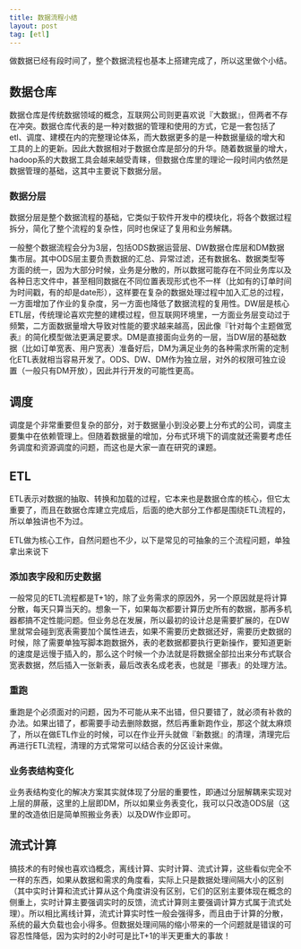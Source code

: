 ```yaml
---
title: 数据流程小结
layout: post
tag: [etl]
---
```


做数据已经有段时间了，整个数据流程也基本上搭建完成了，所以这里做个小结。


## 数据仓库

数据仓库是传统数据领域的概念，互联网公司则更喜欢说『大数据』，但两者不存在冲突。数据仓库代表的是一种对数据的管理和使用的方式，它是一套包括了etl、调度、建模在内的完整理论体系，而大数据更多的是一种数据量级的增大和工具的上的更新。因此大数据相对于数据仓库是部分的升华。随着数据量的增大，hadoop系的大数据工具会越来越受青睐，但数据仓库里的理论一段时间内依然是数据管理的基础，这其中主要说下数据分层。

### 数据分层

数据分层是整个数据流程的基础，它类似于软件开发中的模块化，将各个数据过程拆分，简化了整个流程的复杂性，同时也保证了复用和业务解耦。

一般整个数据流程会分为3层，包括ODS数据运营层、DW数据仓库层和DM数据集市层。其中ODS层主要负责数据的汇总、异常过滤，还有数据名、数据类型等方面的统一，因为大部分时候，业务是分散的，所以数据可能存在不同业务库以及各种日志文件中，甚至相同数据在不同位置表现形式也不一样（比如有的订单时间为时间戳，有的却是date形），这样要在复杂的数据处理过程中加入汇总的过程，一方面增加了作业的复杂度，另一方面也降低了数据流程的复用性。DW层是核心ETL层，传统理论喜欢完整的建模过程，但互联网环境里，一方面业务层变动过于频繁，二方面数据量增大导致对性能的要求越来越高，因此像『针对每个主题做宽表』的简化模型做法更满足要求。DM是直接面向业务的一层，当DW层的基础数据（比如订单宽表、用户宽表）准备好后，DM为满足业务的各种需求所需的定制化ETL表就相当容易开发了。ODS、DW、DM作为独立层，对外的权限可独立设置（一般只有DM开放），因此并行开发的可能性更高。


## 调度

调度是个非常重要但复杂的部分，对于数据量小到没必要上分布式的公司，调度主要集中在依赖管理上。但随着数据量的增加，分布式环境下的调度就还需要考虑任务调度和资源调度的问题，而这也是大家一直在研究的课题。

## ETL

ETL表示对数据的抽取、转换和加载的过程，它本来也是数据仓库的核心，但它太重要了，而且在数据仓库建立完成后，后面的绝大部分工作都是围绕ETL流程的，所以单独讲也不为过。

ETL做为核心工作，自然问题也不少，以下是常见的可抽象的三个流程问题，单独拿出来说下

### 添加表字段和历史数据

一般常见的ETL流程都是T+1的，除了业务需求的原因外，另一个原因就是将计算分散，每天只算当天的。想象一下，如果每次都要计算历史所有的数据，那再多机器都搞不定性能问题。但业务总在发展，所以最初的设计总是需要扩展的，在DW里就常会碰到宽表需要加个属性进去，如果不需要历史数据还好，需要历史数据的时候，除了需要单独写脚本跑数据外，表的老数据都要执行更新操作，要知道更新的速度是远慢于插入的，那么这个时候一个办法就是将数据全部拉出来分布式联合宽表数据，然后插入一张新表，最后改表名成老表，也就是『挪表』的处理方法。

### 重跑

重跑是个必须面对的问题，因为不可能从来不出错，但只要错了，就必须有补救的办法。如果出错了，都需要手动去删除数据，然后再重新跑作业，那这个就太麻烦了，所以在做ETL作业的时候，可以在作业开头就做『新数据』的清理，清理完后再进行ETL流程，清理的方式常常可以结合表的分区设计来做。

### 业务表结构变化

业务表结构变化的解决方案其实就体现了分层的重要性，即通过分层解耦来实现对上层的屏蔽，这里的上层即DM，所以如果业务表变化，我可以只改造ODS层（这里的改造依旧是简单照搬业务表）以及DW作业即可。

## 流式计算

搞技术的有时候也喜欢诌概念，离线计算、实时计算、流式计算，这些看似完全不一样的东西，如果从数据和需求的角度看，实际上只是数据处理间隔大小的区别（其中实时计算和流式计算从这个角度讲没有区别，它们的区别主要体现在概念的侧重上，实时计算主要强调实时的反馈，流式计算则主要强调计算方式属于流式处理）。所以相比离线计算，流式计算实时性一般会强得多，而且由于计算的分散，系统的最大负载也会小得多。但数据处理间隔的缩小带来的一个问题就是错误的可容忍性降低，因为实时的2小时可是比T+1的半天更重大的事故！